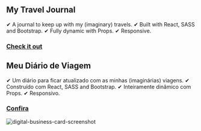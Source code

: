 ## My Travel Journal

✔ A journal to keep up with my (imaginary) travels.
✔ Built with React, SASS and Bootstrap.
✔ Fully dynamic with Props.
✔ Responsive.

### [Check it out](https://renanmdp.github.io/my-travel-journal/)

## Meu Diário de Viagem

✔ Um diário para ficar atualizado com as minhas (imaginárias) viagens.
✔ Construído com React, SASS and Bootstrap.
✔ Inteiramente dinâmico com Props.
✔ Responsivo.


### [Confira](https://renanmdp.github.io/my-travel-journal/)

<img src="https://i.ibb.co/xCJBXnM/my-travel-journal.png" alt="digital-business-card-screenshot" border="0">